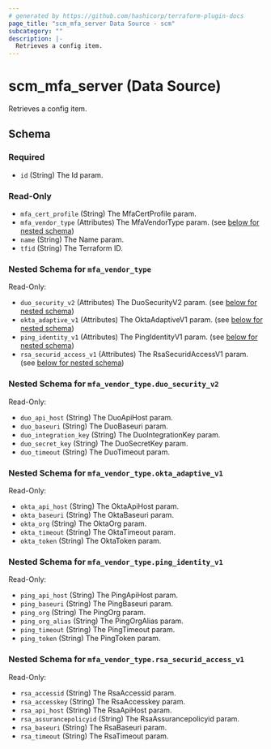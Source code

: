 ```yaml
---
# generated by https://github.com/hashicorp/terraform-plugin-docs
page_title: "scm_mfa_server Data Source - scm"
subcategory: ""
description: |-
  Retrieves a config item.
---
```


# scm_mfa_server (Data Source)

Retrieves a config item.



<!-- schema generated by tfplugindocs -->
## Schema

### Required

- `id` (String) The Id param.

### Read-Only

- `mfa_cert_profile` (String) The MfaCertProfile param.
- `mfa_vendor_type` (Attributes) The MfaVendorType param. (see [below for nested schema](#nestedatt--mfa_vendor_type))
- `name` (String) The Name param.
- `tfid` (String) The Terraform ID.

<a id="nestedatt--mfa_vendor_type"></a>
### Nested Schema for `mfa_vendor_type`

Read-Only:

- `duo_security_v2` (Attributes) The DuoSecurityV2 param. (see [below for nested schema](#nestedatt--mfa_vendor_type--duo_security_v2))
- `okta_adaptive_v1` (Attributes) The OktaAdaptiveV1 param. (see [below for nested schema](#nestedatt--mfa_vendor_type--okta_adaptive_v1))
- `ping_identity_v1` (Attributes) The PingIdentityV1 param. (see [below for nested schema](#nestedatt--mfa_vendor_type--ping_identity_v1))
- `rsa_securid_access_v1` (Attributes) The RsaSecuridAccessV1 param. (see [below for nested schema](#nestedatt--mfa_vendor_type--rsa_securid_access_v1))

<a id="nestedatt--mfa_vendor_type--duo_security_v2"></a>
### Nested Schema for `mfa_vendor_type.duo_security_v2`

Read-Only:

- `duo_api_host` (String) The DuoApiHost param.
- `duo_baseuri` (String) The DuoBaseuri param.
- `duo_integration_key` (String) The DuoIntegrationKey param.
- `duo_secret_key` (String) The DuoSecretKey param.
- `duo_timeout` (String) The DuoTimeout param.


<a id="nestedatt--mfa_vendor_type--okta_adaptive_v1"></a>
### Nested Schema for `mfa_vendor_type.okta_adaptive_v1`

Read-Only:

- `okta_api_host` (String) The OktaApiHost param.
- `okta_baseuri` (String) The OktaBaseuri param.
- `okta_org` (String) The OktaOrg param.
- `okta_timeout` (String) The OktaTimeout param.
- `okta_token` (String) The OktaToken param.


<a id="nestedatt--mfa_vendor_type--ping_identity_v1"></a>
### Nested Schema for `mfa_vendor_type.ping_identity_v1`

Read-Only:

- `ping_api_host` (String) The PingApiHost param.
- `ping_baseuri` (String) The PingBaseuri param.
- `ping_org` (String) The PingOrg param.
- `ping_org_alias` (String) The PingOrgAlias param.
- `ping_timeout` (String) The PingTimeout param.
- `ping_token` (String) The PingToken param.


<a id="nestedatt--mfa_vendor_type--rsa_securid_access_v1"></a>
### Nested Schema for `mfa_vendor_type.rsa_securid_access_v1`

Read-Only:

- `rsa_accessid` (String) The RsaAccessid param.
- `rsa_accesskey` (String) The RsaAccesskey param.
- `rsa_api_host` (String) The RsaApiHost param.
- `rsa_assurancepolicyid` (String) The RsaAssurancepolicyid param.
- `rsa_baseuri` (String) The RsaBaseuri param.
- `rsa_timeout` (String) The RsaTimeout param.
